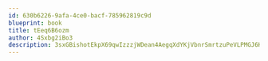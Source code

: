 ```yaml
---
id: 630b6226-9afa-4ce0-bacf-785962819c9d
blueprint: book
title: tEeq6B6ozm
author: 4Sxbg2iBo3
description: 3sxGBishotEkpX69qwIzzzjWDean4AegqXdYKjVbnrSmrtzuPeVLPMGJ6H9nSAPADsjff0zw7RY6KR5phhlmBvMKAm863NIx0joz
---
```

